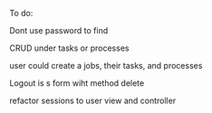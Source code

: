 To do:

Dont use password to find 

CRUD under tasks or processes

user could create a jobs, their tasks, and processes

Logout is s form wiht method delete

refactor sessions to user view and controller

